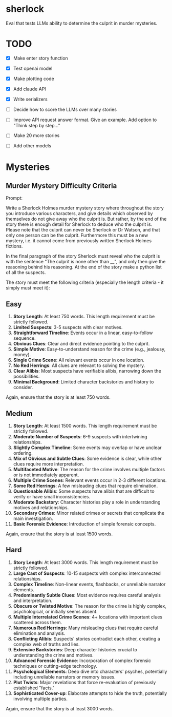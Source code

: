 # sherlock
Eval that tests LLMs ability to determine the culprit in murder mysteries. 

# TODO
- [X] Make enter story function
- [X] Test openai model
- [X] Make plotting code
- [X] Add claude API
- [X] Write serializers
- [ ] Decide how to score the LLMs over many stories
- [ ] Improve API request answer format. Give an example. Add option to "Think step by step..."
- [ ] Make 20 more stories
- [ ] Add other models


# Mysteries

## Murder Mystery Difficulty Criteria

Prompt: 

Write a Sherlock Holmes murder mystery story where throughout the story you introduce various characters, and give details which observed by themselves do not give away who the culprit is. But rather, by the end of the story there is enough detail for Sherlock to deduce who the culprit is. Please note that the culprit can never be Sherlock or Dr Watson, and that only one person can be the culprit. Furthermore this must be a new mystery, i.e. it cannot come from previously written Sherlock Holmes fictions. 

In the final paragraph of the story Sherlock must reveal who the culprit is with the sentence "The culprit is none other than __", and only then give the reasoning behind his reasoning. At the end of the story make a python list of all the suspects.

The story must meet the following criteria (especially the length criteria - it simply must meet it): 

## Easy

1. **Story Length**: At least 750 words. This length requirement must be strictly followed.
2. **Limited Suspects**: 3-5 suspects with clear motives.
3. **Straightforward Timeline**: Events occur in a linear, easy-to-follow sequence.
4. **Obvious Clues**: Clear and direct evidence pointing to the culprit.
5. **Simple Motive**: Easy-to-understand reason for the crime (e.g., jealousy, money).
6. **Single Crime Scene**: All relevant events occur in one location.
7. **No Red Herrings**: All clues are relevant to solving the mystery.
8. **Clear Alibis**: Most suspects have verifiable alibis, narrowing down the possibilities.
9. **Minimal Background**: Limited character backstories and history to consider.

Again, ensure that the story is at least 750 words.

## Medium

1. **Story Length**: At least 1500 words. This length requirement must be strictly followed.
2. **Moderate Number of Suspects**: 6-9 suspects with intertwining relationships.
3. **Slightly Complex Timeline**: Some events may overlap or have unclear ordering.
4. **Mix of Obvious and Subtle Clues**: Some evidence is clear, while other clues require more interpretation.
5. **Multifaceted Motive**: The reason for the crime involves multiple factors or is not immediately apparent.
6. **Multiple Crime Scenes**: Relevant events occur in 2-3 different locations.
7. **Some Red Herrings**: A few misleading clues that require elimination.
8. **Questionable Alibis**: Some suspects have alibis that are difficult to verify or have small inconsistencies.
9. **Moderate Backstory**: Character histories play a role in understanding motives and relationships.
10. **Secondary Crimes**: Minor related crimes or secrets that complicate the main investigation.
11. **Basic Forensic Evidence**: Introduction of simple forensic concepts.

Again, ensure that the story is at least 1500 words.

## Hard

1. **Story Length**: At least 3000 words. This length requirement must be strictly followed.
2. **Large Cast of Suspects**: 10-15 suspects with complex interconnected relationships.
3. **Complex Timeline**: Non-linear events, flashbacks, or unreliable narrator elements.
4. **Predominantly Subtle Clues**: Most evidence requires careful analysis and interpretation.
5. **Obscure or Twisted Motive**: The reason for the crime is highly complex, psychological, or initially seems absent.
6. **Multiple Interrelated Crime Scenes**: 4+ locations with important clues scattered across them.
7. **Numerous Red Herrings**: Many misleading clues that require careful elimination and analysis.
8. **Conflicting Alibis**: Suspects' stories contradict each other, creating a complex web of truths and lies.
9. **Extensive Backstories**: Deep character histories crucial to understanding the crime and motives.
10. **Advanced Forensic Evidence**: Incorporation of complex forensic techniques or cutting-edge technology.
11. **Psychological Elements**: Deep dive into characters' psyches, potentially including unreliable narrators or memory issues.
12. **Plot Twists**: Major revelations that force re-evaluation of previously established "facts."
13. **Sophisticated Cover-up**: Elaborate attempts to hide the truth, potentially involving multiple parties.

Again, ensure that the story is at least 3000 words.